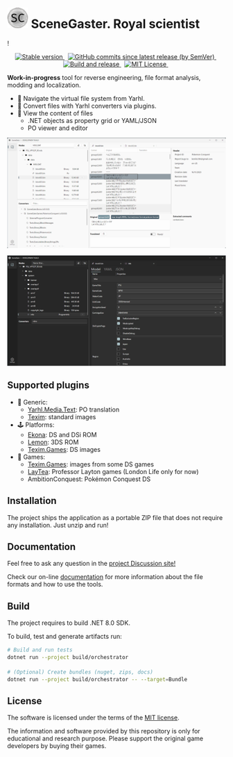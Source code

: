 # ![logo](docs/images/logo_48.png) SceneGaster. Royal scientist
!

<!-- markdownlint-disable MD033 -->
<p align="center">
  <a href="https://github.com/SceneGate/SceneGate/releases">
    <img alt="Stable version" src="https://img.shields.io/github/v/release/SceneGate/scenegate?sort=semver" />
  </a>
  &nbsp;
  <a href="https://github.com/SceneGate/SceneGate/actions">
    <img alt="GitHub commits since latest release (by SemVer)" src="https://img.shields.io/github/commits-since/SceneGate/scenegate/latest?sort=semver" />
  </a>
  &nbsp;
  <a href="https://github.com/SceneGate/scenegate/workflows/Build%20and%20release">
    <img alt="Build and release" src="https://github.com/SceneGate/scenegate/workflows/Build%20and%20release/badge.svg" />
  </a>
  &nbsp;
  <a href="https://choosealicense.com/licenses/mit/">
    <img alt="MIT License" src="https://img.shields.io/badge/license-MIT-blue.svg?style=flat" />
  </a>
  &nbsp;
</p>

**Work-in-progress** tool for reverse engineering, file format analysis, modding
and localization.

- 📁 Navigate the virtual file system from Yarhl.
- 🔁 Convert files with Yarhl converters via plugins.
- 🔎 View the content of files
  - .NET objects as property grid or YAML/JSON
  - PO viewer and editor

![Demo PO format view](./docs/images/demo-poview.png)

![Demo object view](./docs/images/demo-objview.png)

## Supported plugins

- 🔧 Generic:
  - [Yarhl.Media.Text](https://scenegate.github.io/Yarhl/docs/media-text/po-format.html):
    PO translation
  - [Texim](https://github.com/SceneGate/Texim): standard images
- 🕹️ Platforms:
  - [Ekona](https://scenegate.github.io/Ekona/): DS and DSi ROM
  - [Lemon](https://scenegate.github.io/Lemon/): 3DS ROM
  - [Texim.Games](https://github.com/SceneGate/Texim): DS images
- 🎩 Games:
  - [Texim.Games](https://github.com/SceneGate/Texim): images from some DS games
  - [LayTea](https://www.pleonex.dev/LayTea/): Professor Layton games (London
    Life only for now)
  - AmbitionConquest: Pokémon Conquest DS

## Installation

The project ships the application as a portable ZIP file that does not require
any installation. Just unzip and run!

## Documentation

Feel free to ask any question in the
[project Discussion site!](https://github.com/SceneGate/scenegate/discussions)

Check our on-line [documentation](https://scenegate.github.io/SceneGate/) for
more information about the file formats and how to use the tools.

## Build

The project requires to build .NET 8.0 SDK.

To build, test and generate artifacts run:

```sh
# Build and run tests
dotnet run --project build/orchestrator

# (Optional) Create bundles (nuget, zips, docs)
dotnet run --project build/orchestrator -- --target=Bundle
```

## License

The software is licensed under the terms of the
[MIT license](https://choosealicense.com/licenses/mit/).

The information and software provided by this repository is only for educational
and research purpose. Please support the original game developers by buying
their games.
